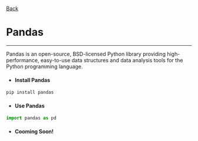 [Back](../extends_libraries.md)

# Pandas
---

Pandas is an open-source, BSD-licensed Python library providing high-performance, easy-to-use data structures and data analysis tools for the Python programming language.

- #### Install Pandas
```python
pip install pandas
```
- #### Use Pandas
```python
import pandas as pd
``` 

- #### Cooming Soon!
```python

```